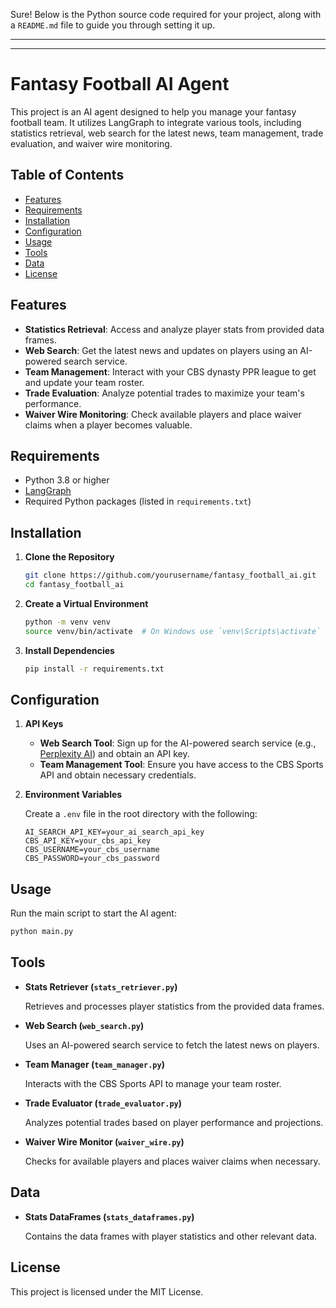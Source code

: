 Sure! Below is the Python source code required for your project, along with a `README.md` file to guide you through setting it up.

---


---

# Fantasy Football AI Agent

This project is an AI agent designed to help you manage your fantasy football team. It utilizes LangGraph to integrate various tools, including statistics retrieval, web search for the latest news, team management, trade evaluation, and waiver wire monitoring.

## Table of Contents

- [Features](#features)
- [Requirements](#requirements)
- [Installation](#installation)
- [Configuration](#configuration)
- [Usage](#usage)
- [Tools](#tools)
- [Data](#data)
- [License](#license)

## Features

- **Statistics Retrieval**: Access and analyze player stats from provided data frames.
- **Web Search**: Get the latest news and updates on players using an AI-powered search service.
- **Team Management**: Interact with your CBS dynasty PPR league to get and update your team roster.
- **Trade Evaluation**: Analyze potential trades to maximize your team's performance.
- **Waiver Wire Monitoring**: Check available players and place waiver claims when a player becomes valuable.

## Requirements

- Python 3.8 or higher
- [LangGraph](https://github.com/langgraph/langgraph)
- Required Python packages (listed in `requirements.txt`)

## Installation

1. **Clone the Repository**

   ```bash
   git clone https://github.com/yourusername/fantasy_football_ai.git
   cd fantasy_football_ai
   ```

2. **Create a Virtual Environment**

   ```bash
   python -m venv venv
   source venv/bin/activate  # On Windows use `venv\Scripts\activate`
   ```

3. **Install Dependencies**

   ```bash
   pip install -r requirements.txt
   ```

## Configuration

1. **API Keys**

   - **Web Search Tool**: Sign up for the AI-powered search service (e.g., [Perplexity AI](https://www.perplexity.ai/)) and obtain an API key.
   - **Team Management Tool**: Ensure you have access to the CBS Sports API and obtain necessary credentials.

2. **Environment Variables**

   Create a `.env` file in the root directory with the following:

   ```dotenv
   AI_SEARCH_API_KEY=your_ai_search_api_key
   CBS_API_KEY=your_cbs_api_key
   CBS_USERNAME=your_cbs_username
   CBS_PASSWORD=your_cbs_password
   ```

## Usage

Run the main script to start the AI agent:

```bash
python main.py
```

## Tools

- **Stats Retriever (`stats_retriever.py`)**

  Retrieves and processes player statistics from the provided data frames.

- **Web Search (`web_search.py`)**

  Uses an AI-powered search service to fetch the latest news on players.

- **Team Manager (`team_manager.py`)**

  Interacts with the CBS Sports API to manage your team roster.

- **Trade Evaluator (`trade_evaluator.py`)**

  Analyzes potential trades based on player performance and projections.

- **Waiver Wire Monitor (`waiver_wire.py`)**

  Checks for available players and places waiver claims when necessary.

## Data

- **Stats DataFrames (`stats_dataframes.py`)**

  Contains the data frames with player statistics and other relevant data.

## License

This project is licensed under the MIT License.